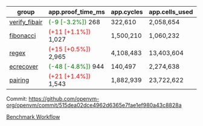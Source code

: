 | group | app.proof_time_ms | app.cycles | app.cells_used | leaf.proof_time_ms | leaf.cycles | leaf.cells_used |
| -- | -- | -- | -- | -- | -- | -- |
| [verify_fibair](https://github.com/openvm-org/openvm/blob/benchmark-results/benchmarks-pr/2091/verify_fibair-515dea02dce4962d6365e7fae1ef980a43c8828a.md) |<span style='color: green'>(-9 [-3.2%])</span> 268 |  322,610 |  2,058,654 |- | - | - |
| [fibonacci](https://github.com/openvm-org/openvm/blob/benchmark-results/benchmarks-pr/2091/fibonacci-515dea02dce4962d6365e7fae1ef980a43c8828a.md) |<span style='color: red'>(+11 [+1.1%])</span> 1,027 |  1,500,210 |  1,060,232 |- | - | - |
| [regex](https://github.com/openvm-org/openvm/blob/benchmark-results/benchmarks-pr/2091/regex-515dea02dce4962d6365e7fae1ef980a43c8828a.md) |<span style='color: red'>(+15 [+0.5%])</span> 2,965 |  4,108,483 |  13,403,604 |- | - | - |
| [ecrecover](https://github.com/openvm-org/openvm/blob/benchmark-results/benchmarks-pr/2091/ecrecover-515dea02dce4962d6365e7fae1ef980a43c8828a.md) |<span style='color: green'>(-48 [-4.8%])</span> 944 |  140,497 |  2,274,638 |- | - | - |
| [pairing](https://github.com/openvm-org/openvm/blob/benchmark-results/benchmarks-pr/2091/pairing-515dea02dce4962d6365e7fae1ef980a43c8828a.md) |<span style='color: red'>(+21 [+1.4%])</span> 1,543 |  1,882,939 |  23,722,622 |- | - | - |


Commit: https://github.com/openvm-org/openvm/commit/515dea02dce4962d6365e7fae1ef980a43c8828a

[Benchmark Workflow](https://github.com/openvm-org/openvm/actions/runs/17350916266)
